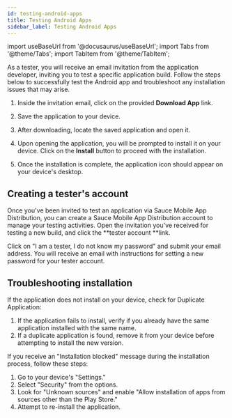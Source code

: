 ```yaml
---
id: testing-android-apps
title: Testing Android Apps
sidebar_label: Testing Android Apps
---
```


import useBaseUrl from '@docusaurus/useBaseUrl';
import Tabs from '@theme/Tabs';
import TabItem from '@theme/TabItem';

As a tester, you will receive an email invitation from the application developer, inviting you to test a specific application build. Follow the steps below to successfully test the Android app and troubleshoot any installation issues that may arise.

1. Inside the invitation email, click on the provided **Download App** link.

2. Save the application to your device.

3. After downloading, locate the saved application and open it.

4. Upon opening the application, you will be prompted to install it on your device. Click on the **Install** button to proceed with the installation.

5. Once the installation is complete, the application icon should appear on your device's desktop.

## Creating a tester's account
Once you've been invited to test an application via Sauce Mobile App Distribution, you can create a Sauce Mobile App Distribution account to manage your testing activities. Open the invitation you've received for testing a new build, and click the **tester account **link.

Click on "I am a tester, I do not know my password" and submit your email address. You will receive an email with instructions for setting a new password for your
tester account.

## Troubleshooting installation

If the application does not install on your device, check for Duplicate Application:

1. If the application fails to install, verify if you already have the same application installed with the same name.
2. If a duplicate application is found, remove it from your device before attempting to install the new version.

If you receive an "Installation blocked" message during the installation process, follow these steps:

1. Go to your device's "Settings."
2. Select "Security" from the options.
3. Look for "Unknown sources" and enable "Allow installation of apps from sources other than the Play Store."
4. Attempt to re-install the application.
